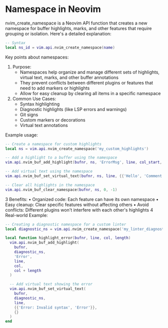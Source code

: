 # Namespace in Neovim

nvim_create_namespace is a Neovim API function that creates a new namespace for buffer highlights, marks, and other features that require grouping or isolation. Here's a detailed explanation:

```lua
-- Syntax
local ns_id = vim.api.nvim_create_namespace(name)
```

Key points about namespaces:

1. Purpose:
   - Namespaces help organize and manage different sets of highlights, virtual text, marks, and other buffer annotations
   - They prevent conflicts between different plugins or features that need to add markers or highlights
   - Allow for easy cleanup by clearing all items in a specific namespace
2. Common Use Cases:
   - Syntax highlighting
   - Diagnostic highlights (like LSP errors and warnings)
   - Git signs
   - Custom markers or decorations
   - Virtual text annotations

Example usage:

```lua
-- Create a namespace for custom highlights
local ns = vim.api.nvim_create_namespace('my_custom_highlights')

-- Add a highlight to a buffer using the namespace
vim.api.nvim_buf_add_highlight(bufnr, ns, 'ErrorMsg', line, col_start, col_end)

-- Add virtual text using the namespace
vim.api.nvim_buf_set_virtual_text(bufnr, ns, line, {{'Hello', 'Comment'}}, {})

-- Clear all highlights in the namespace
vim.api.nvim_buf_clear_namespace(bufnr, ns, 0, -1)
```

3 Benefits:
• Organized code: Each feature can have its own namespace
• Easy cleanup: Clear specific features without affecting others
• Avoid conflicts: Different plugins won't interfere with each other's highlights
4 Real-world Example:

```lua
-- Creating a diagnostic namespace for a custom linter
local diagnostic_ns = vim.api.nvim_create_namespace('my_linter_diagnostics')

local function highlight_error(bufnr, line, col, length)
  vim.api.nvim_buf_add_highlight(
    bufnr,
    diagnostic_ns,
    'Error',
    line,
    col,
    col + length
  )

  -- Add virtual text showing the error
  vim.api.nvim_buf_set_virtual_text(
    bufnr,
    diagnostic_ns,
    line,
    {{'Error: Invalid syntax', 'Error'}},
    {}
  )
end
```
